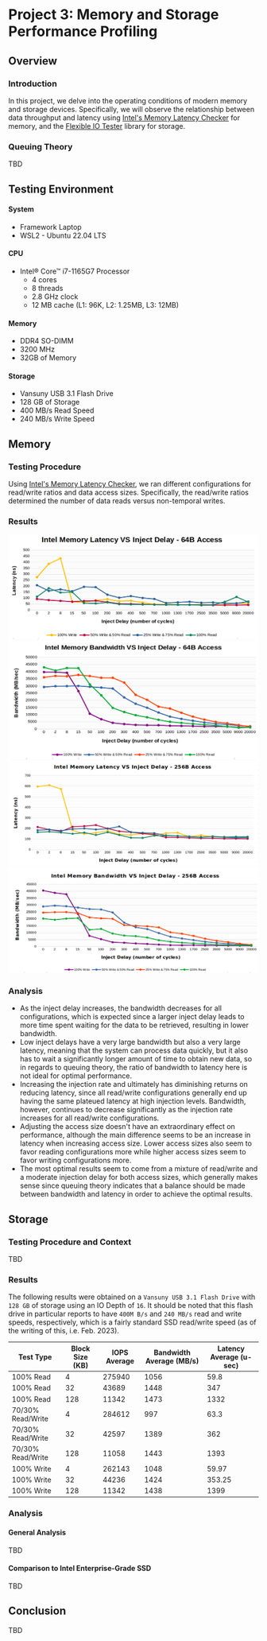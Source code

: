 # Project 3: Memory and Storage Performance Profiling
## Overview
### Introduction
In this project, we delve into the operating conditions of modern memory and storage devices. Specifically, we will observe the relationship between data throughput and latency using [Intel's Memory Latency Checker](https://www.intel.com/content/www/us/en/developer/articles/tool/intelr-memory-latency-checker.html) for memory, and the [Flexible IO Tester](https://github.com/axboe/fio) library for storage.

### Queuing Theory
TBD




## Testing Environment
#### System
* Framework Laptop
* WSL2 - Ubuntu 22.04 LTS

#### CPU
* Intel® Core™ i7-1165G7 Processor
  - 4 cores
  - 8 threads
  - 2.8 GHz clock
  - 12 MB cache (L1: 96K, L2: 1.25MB, L3: 12MB)
  
#### Memory
* DDR4 SO-DIMM
* 3200 MHz
* 32GB of Memory

#### Storage
* Vansuny USB 3.1 Flash Drive
* 128 GB of Storage
* 400 MB/s Read Speed
* 240 MB/s Write Speed




## Memory
### Testing Procedure
Using [Intel's Memory Latency Checker](https://www.intel.com/content/www/us/en/developer/articles/tool/intelr-memory-latency-checker.html), we ran different configurations for read/write ratios and data access sizes. Specifically, the read/write ratios determined the number of data reads versus non-temporal writes.

### Results
![](./lram64.png)
![](./bram64.png)
![](./lram256.png)
![](./bram256.png)

### Analysis
* As the inject delay increases, the bandwidth decreases for all configurations, which is expected since a larger inject delay leads to more time spent waiting for the data to be retrieved, resulting in lower bandwidth.
* Low inject delays have a very large bandwidth but also a very large latency, meaning that the system can process data quickly, but it also has to wait a significantly longer amount of time to obtain new data, so in regards to queuing theory, the ratio of bandwidth to latency here is not ideal for optimal performance.
* Increasing the injection rate and ultimately has diminishing returns on reducing latency, since all read/write configurations generally end up having the same plateued latency at high injection levels. Bandwidth, however, continues to decrease significantly as the injection rate increases for all read/write configurations.
* Adjusting the access size doesn't have an extraordinary effect on performance, although the main difference seems to be an increase in latency when increasing access size. Lower access sizes also seem to favor reading configurations more while higher access sizes seem to favor writing configurations more.
* The most optimal results seem to come from a mixture of read/write and a moderate injection delay for both access sizes, which generally makes sense since queuing theory indicates that a balance should be made between bandwidth and latency in order to achieve the optimal results.




## Storage
### Testing Procedure and Context
TBD

### Results
The following results were obtained on a `Vansuny USB 3.1 Flash Drive` with `128 GB` of storage using an IO Depth of `16`. It should be noted that this flash drive in particular reports to have `400M B/s` and `240 MB/s` read and write speeds, respectively, which is a fairly standard SSD read/write speed (as of the writing of this, i.e. Feb. 2023). <br>

| Test Type          | Block Size (KB) | IOPS Average | Bandwidth Average (MB/s) | Latency Average (u-sec) |
|--------------------|------------|--------------|--------------------------|-------------------------|
100% Read	| 4	| 275940	| 1056	| 59.8
100% Read	| 32 | 43689 | 1448 | 347
100% Read	| 128	| 11342	| 1473 | 1332
70/30% Read/Write | 4 | 284612 | 997 | 63.3
70/30% Read/Write | 32 | 42597 | 1389 | 362
70/30% Read/Write | 128 | 11058 | 1443 | 1393
100% Write | 4 | 262143 | 1048 | 59.97
100% Write | 32 | 44236 | 1424 | 353.25
100% Write | 128 | 11342 | 1438 | 1399

### Analysis
#### General Analysis
TBD

#### Comparison to Intel Enterprise-Grade SSD
TBD




## Conclusion
TBD
